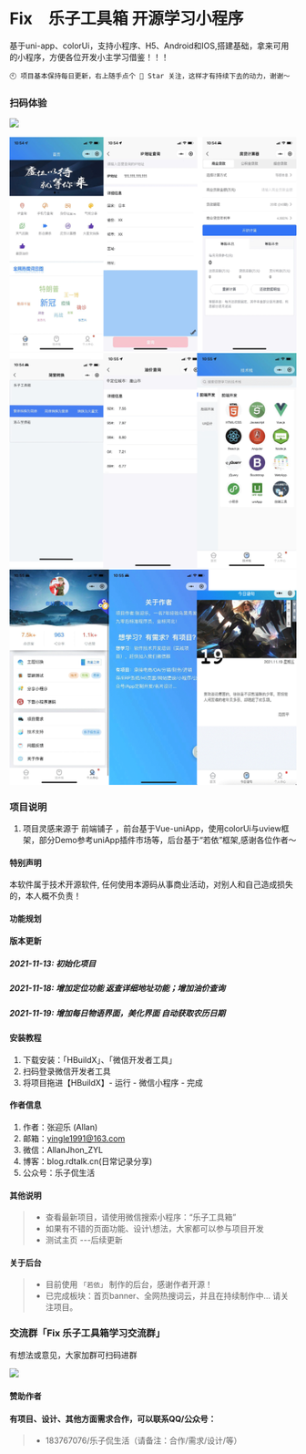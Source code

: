 # Fix　乐子工具箱 开源学习小程序

基于uni-app、colorUi，支持小程序、H5、Android和IOS,搭建基础，拿来可用的小程序，方便各位开发小主学习借鉴！！！

```
🕙 项目基本保持每日更新，右上随手点个 🌟 Star 关注，这样才有持续下去的动力，谢谢～
```

### 扫码体验

![](https://gitee.com/yingle1991/resource/raw/master/2021-11-14/1636897392522-gh_c361e5dc1a4a_258.jpg)

![](static/screenshot/screen-1.png)
![](static/screenshot/screen-2.png)
![](static/screenshot/screen-3.png)


### 项目说明

1.  项目灵感来源于 前端铺子 ，前台基于Vue-uniApp，使用colorUi与uview框架，部分Demo参考uniApp插件市场等，后台基于“若依”框架,感谢各位作者～

#### 特别声明
本软件属于技术开源软件, 任何使用本源码从事商业活动，对别人和自己造成损失的，本人概不负责！

#### 功能规划



#### 版本更新

##### 2021-11-13: 初始化项目
##### 2021-11-18: 增加定位功能 返查详细地址功能；增加油价查询
##### 2021-11-19: 增加每日物语界面，美化界面 自动获取农历日期


#### 安装教程

1.  下载安装：「HBuildX」、「微信开发者工具」
2.  扫码登录微信开发者工具
3.  将项目拖进【HBuildX】- 运行 - 微信小程序 - 完成


#### 作者信息

1.  作者：张迎乐 (Allan)
2.  邮箱：yingle1991@163.com
3.  微信：AllanJhon_ZYL
4.  博客：blog.rdtalk.cn(日常记录分享)
5.  公众号：乐子侃生活


#### 其他说明
> *  查看最新项目，请使用微信搜索小程序：“乐子工具箱”
> *  如果有不错的页面功能、设计\想法，大家都可以参与项目开发
> *  测试主页 ---后续更新

#### 关于后台
> *  目前使用 `「若依」` 制作的后台，感谢作者开源！
> *  已完成板块：首页banner、全网热搜词云，并且在持续制作中... 请关注项目。



### 交流群「Fix 乐子工具箱学习交流群」

<p>有想法或意见，大家加群可扫码进群</p>

![](https://gitee.com/yingle1991/resource/raw/master/2021-11-14/1636895864668-image.png)

</p>


#### 赞助作者


#### 有项目、设计、其他方面需求合作，可以联系QQ/公众号：
> *  183767076/乐子侃生活（请备注：合作/需求/设计/等）
